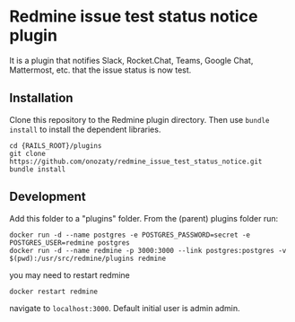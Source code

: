 # Redmine issue test status notice plugin

It is a plugin that notifies Slack, Rocket.Chat, Teams, Google Chat, Mattermost, etc. that the issue status is now test.

## Installation

Clone this repository to the Redmine plugin directory.
Then use `bundle install` to install the dependent libraries.

```
cd {RAILS_ROOT}/plugins
git clone https://github.com/onozaty/redmine_issue_test_status_notice.git
bundle install
```

## Development

Add this folder to a "plugins" folder.
From the (parent) plugins folder run:

```
docker run -d --name postgres -e POSTGRES_PASSWORD=secret -e POSTGRES_USER=redmine postgres
docker run -d --name redmine -p 3000:3000 --link postgres:postgres -v $(pwd):/usr/src/redmine/plugins redmine
```

you may need to restart redmine

`docker restart redmine`

navigate to `localhost:3000`. Default initial user is admin admin.

